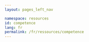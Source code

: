 ```yaml
---
layout: pages_left_nav

namespace: resources
id: competence
lang: fr
permalink: /fr/ressources/competence
---
```


<!-- Content starts -->

<!-- Content ends -->